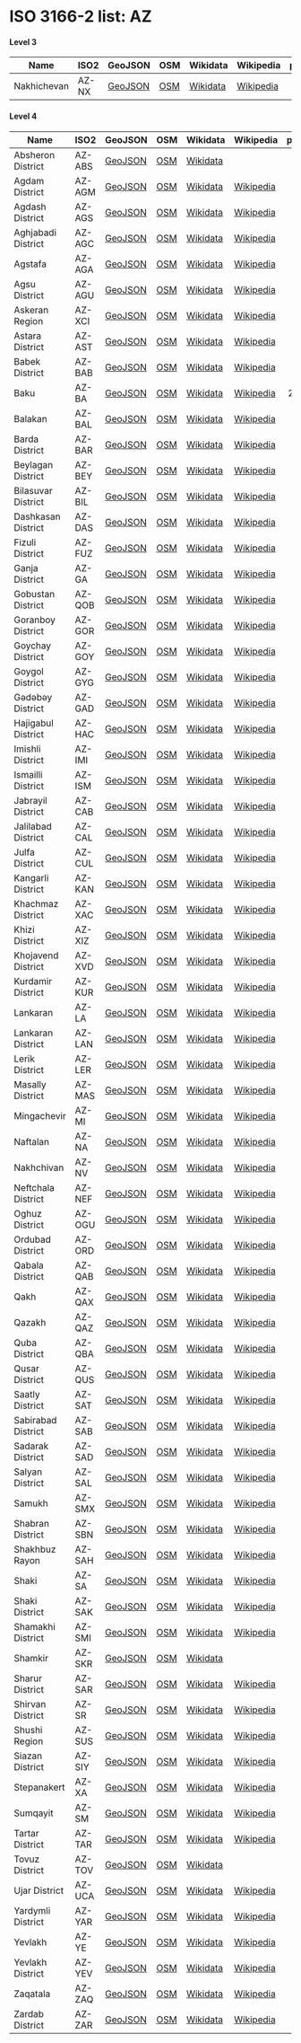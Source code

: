 # ISO 3166-2 list: AZ


#### Level 3
Name | ISO2 | GeoJSON | OSM | Wikidata | Wikipedia | population 
--- | --- | --- | --- | --- | --- | --: 
Nakhichevan | AZ-NX | [GeoJSON](../../export/geojson/q8/iso2/AZ/AZ-NX.geojson) | [OSM](https://www.openstreetmap.org/relation/186430) | [Wikidata](https://www.wikidata.org/wiki/Q131083) | [Wikipedia](http://en.wikipedia.org/wiki/az%3ANax%C3%A7%C4%B1van%20Muxtar%20Respublikas%C4%B1) | 439,800


#### Level 4
Name | ISO2 | GeoJSON | OSM | Wikidata | Wikipedia | population 
--- | --- | --- | --- | --- | --- | --: 
Absheron District | AZ-ABS | [GeoJSON](../../export/geojson/q8/iso2/AZ/AZ-ABS.geojson) | [OSM](https://www.openstreetmap.org/relation/3764533) | [Wikidata](https://www.wikidata.org/wiki/Q179538) |  | 90,264
Agdam District | AZ-AGM | [GeoJSON](../../export/geojson/q8/iso2/AZ/AZ-AGM.geojson) | [OSM](https://www.openstreetmap.org/relation/3795445) | [Wikidata](https://www.wikidata.org/wiki/Q201647) | [Wikipedia](http://en.wikipedia.org/wiki/de%3AA%C4%9Fdam%20%28Rayon%29) | 
Agdash District | AZ-AGS | [GeoJSON](../../export/geojson/q8/iso2/AZ/AZ-AGS.geojson) | [OSM](https://www.openstreetmap.org/relation/3764538) | [Wikidata](https://www.wikidata.org/wiki/Q275784) | [Wikipedia](http://en.wikipedia.org/wiki/de%3AA%C4%9Fda%C5%9F%20%28Rayon%29) | 105,500
Aghjabadi District | AZ-AGC | [GeoJSON](../../export/geojson/q8/iso2/AZ/AZ-AGC.geojson) | [OSM](https://www.openstreetmap.org/relation/3764536) | [Wikidata](https://www.wikidata.org/wiki/Q330818) | [Wikipedia](http://en.wikipedia.org/wiki/de%3AA%C4%9Fcab%C9%99di%20%28Rayon%29) | 
Agstafa | AZ-AGA | [GeoJSON](../../export/geojson/q8/iso2/AZ/AZ-AGA.geojson) | [OSM](https://www.openstreetmap.org/relation/3764539) | [Wikidata](https://www.wikidata.org/wiki/Q275744) | [Wikipedia](http://en.wikipedia.org/wiki/az%3AA%C4%9Fstafa%20rayonu) | 84,600
Agsu District | AZ-AGU | [GeoJSON](../../export/geojson/q8/iso2/AZ/AZ-AGU.geojson) | [OSM](https://www.openstreetmap.org/relation/3764540) | [Wikidata](https://www.wikidata.org/wiki/Q330800) | [Wikipedia](http://en.wikipedia.org/wiki/de%3AA%C4%9Fsu%20%28Rayon%29) | 77,290
Askeran Region | AZ-XCI | [GeoJSON](../../export/geojson/q8/iso2/AZ/AZ-XCI.geojson) | [OSM](https://www.openstreetmap.org/relation/3807617) | [Wikidata](https://www.wikidata.org/wiki/Q4807202) | [Wikipedia](http://en.wikipedia.org/wiki/ru%3A%D0%90%D1%81%D0%BA%D0%B5%D1%80%D0%B0%D0%BD%D1%81%D0%BA%D0%B8%D0%B9%20%D1%80%D0%B0%D0%B9%D0%BE%D0%BD%20%28%D0%9D%D0%9A%D0%A0%29) | 
Astara District | AZ-AST | [GeoJSON](../../export/geojson/q8/iso2/AZ/AZ-AST.geojson) | [OSM](https://www.openstreetmap.org/relation/3764535) | [Wikidata](https://www.wikidata.org/wiki/Q269680) | [Wikipedia](http://en.wikipedia.org/wiki/de%3AAstara%20%28Rayon%29) | 
Babek District | AZ-BAB | [GeoJSON](../../export/geojson/q8/iso2/AZ/AZ-BAB.geojson) | [OSM](https://www.openstreetmap.org/relation/3789855) | [Wikidata](https://www.wikidata.org/wiki/Q643895) | [Wikipedia](http://en.wikipedia.org/wiki/ru%3A%D0%91%D0%B0%D0%B1%D0%B5%D0%BA%D1%81%D0%BA%D0%B8%D0%B9%20%D1%80%D0%B0%D0%B9%D0%BE%D0%BD) | 
Baku | AZ-BA | [GeoJSON](../../export/geojson/q8/iso2/AZ/AZ-BA.geojson) | [OSM](https://www.openstreetmap.org/relation/3764541) | [Wikidata](https://www.wikidata.org/wiki/Q9248) | [Wikipedia](http://en.wikipedia.org/wiki/az%3ABak%C4%B1) | 2,262,600
Balakan | AZ-BAL | [GeoJSON](../../export/geojson/q8/iso2/AZ/AZ-BAL.geojson) | [OSM](https://www.openstreetmap.org/relation/3764542) | [Wikidata](https://www.wikidata.org/wiki/Q330850) | [Wikipedia](http://en.wikipedia.org/wiki/de%3ABalak%C9%99n%20%28Rayon%29) | 97,700
Barda District | AZ-BAR | [GeoJSON](../../export/geojson/q8/iso2/AZ/AZ-BAR.geojson) | [OSM](https://www.openstreetmap.org/relation/3764546) | [Wikidata](https://www.wikidata.org/wiki/Q330857) | [Wikipedia](http://en.wikipedia.org/wiki/az%3AB%C9%99rd%C9%99%20rayonu) | 152,700
Beylagan District | AZ-BEY | [GeoJSON](../../export/geojson/q8/iso2/AZ/AZ-BEY.geojson) | [OSM](https://www.openstreetmap.org/relation/3764543) | [Wikidata](https://www.wikidata.org/wiki/Q330807) | [Wikipedia](http://en.wikipedia.org/wiki/de%3ABeyl%C9%99qan%20%28Rayon%29) | 135,000
Bilasuvar District | AZ-BIL | [GeoJSON](../../export/geojson/q8/iso2/AZ/AZ-BIL.geojson) | [OSM](https://www.openstreetmap.org/relation/3764545) | [Wikidata](https://www.wikidata.org/wiki/Q330834) | [Wikipedia](http://en.wikipedia.org/wiki/de%3ABil%C9%99suvar%20%28Rayon%29) | 102,400
Dashkasan District | AZ-DAS | [GeoJSON](../../export/geojson/q8/iso2/AZ/AZ-DAS.geojson) | [OSM](https://www.openstreetmap.org/relation/3795448) | [Wikidata](https://www.wikidata.org/wiki/Q457494) | [Wikipedia](http://en.wikipedia.org/wiki/de%3ADa%C5%9Fk%C9%99s%C9%99n%20%28Rayon%29) | 34,476
Fizuli District | AZ-FUZ | [GeoJSON](../../export/geojson/q8/iso2/AZ/AZ-FUZ.geojson) | [OSM](https://www.openstreetmap.org/relation/3795450) | [Wikidata](https://www.wikidata.org/wiki/Q331687) | [Wikipedia](http://en.wikipedia.org/wiki/de%3AF%C3%BCzuli%20%28Rayon%29) | 
Ganja District | AZ-GA | [GeoJSON](../../export/geojson/q8/iso2/AZ/AZ-GA.geojson) | [OSM](https://www.openstreetmap.org/relation/3764556) | [Wikidata](https://www.wikidata.org/wiki/Q131290) | [Wikipedia](http://en.wikipedia.org/wiki/de%3AG%C9%99nc%C9%99) | 331,400
Gobustan District | AZ-QOB | [GeoJSON](../../export/geojson/q8/iso2/AZ/AZ-QOB.geojson) | [OSM](https://www.openstreetmap.org/relation/3764568) | [Wikidata](https://www.wikidata.org/wiki/Q457508) | [Wikipedia](http://en.wikipedia.org/wiki/de%3AQobustan%20%28Rayon%29) | 
Goranboy District | AZ-GOR | [GeoJSON](../../export/geojson/q8/iso2/AZ/AZ-GOR.geojson) | [OSM](https://www.openstreetmap.org/relation/3795446) | [Wikidata](https://www.wikidata.org/wiki/Q330843) | [Wikipedia](http://en.wikipedia.org/wiki/de%3AGoranboy%20%28Rayon%29) | 103,300
Goychay District | AZ-GOY | [GeoJSON](../../export/geojson/q8/iso2/AZ/AZ-GOY.geojson) | [OSM](https://www.openstreetmap.org/relation/3764553) | [Wikidata](https://www.wikidata.org/wiki/Q477163) | [Wikipedia](http://en.wikipedia.org/wiki/az%3AG%C3%B6y%C3%A7ay%20rayonu) | 119,400
Goygol District | AZ-GYG | [GeoJSON](../../export/geojson/q8/iso2/AZ/AZ-GYG.geojson) | [OSM](https://www.openstreetmap.org/relation/3795447) | [Wikidata](https://www.wikidata.org/wiki/Q388087) | [Wikipedia](http://en.wikipedia.org/wiki/de%3AG%C3%B6yg%C3%B6l%20%28Rayon%29) | 60,890
Gədəbəy District | AZ-GAD | [GeoJSON](../../export/geojson/q8/iso2/AZ/AZ-GAD.geojson) | [OSM](https://www.openstreetmap.org/relation/3764555) | [Wikidata](https://www.wikidata.org/wiki/Q330749) | [Wikipedia](http://en.wikipedia.org/wiki/de%3AG%C9%99d%C9%99b%C9%99y%20%28Rayon%29) | 
Hajigabul District | AZ-HAC | [GeoJSON](../../export/geojson/q8/iso2/AZ/AZ-HAC.geojson) | [OSM](https://www.openstreetmap.org/relation/3764557) | [Wikidata](https://www.wikidata.org/wiki/Q476690) | [Wikipedia](http://en.wikipedia.org/wiki/az%3AHac%C4%B1qabul%20rayonu) | 
Imishli District | AZ-IMI | [GeoJSON](../../export/geojson/q8/iso2/AZ/AZ-IMI.geojson) | [OSM](https://www.openstreetmap.org/relation/3764590) | [Wikidata](https://www.wikidata.org/wiki/Q343908) | [Wikipedia](http://en.wikipedia.org/wiki/de%3A%C4%B0mi%C5%9Fli%20%28Rayon%29) | 130,000
Ismailli District | AZ-ISM | [GeoJSON](../../export/geojson/q8/iso2/AZ/AZ-ISM.geojson) | [OSM](https://www.openstreetmap.org/relation/3764591) | [Wikidata](https://www.wikidata.org/wiki/Q344252) | [Wikipedia](http://en.wikipedia.org/wiki/az%3A%C4%B0smay%C4%B1ll%C4%B1%20rayonu) | 86,106
Jabrayil District | AZ-CAB | [GeoJSON](../../export/geojson/q8/iso2/AZ/AZ-CAB.geojson) | [OSM](https://www.openstreetmap.org/relation/7861847) | [Wikidata](https://www.wikidata.org/wiki/Q457491) | [Wikipedia](http://en.wikipedia.org/wiki/en%3AJabrayil%20District) | 
Jalilabad District | AZ-CAL | [GeoJSON](../../export/geojson/q8/iso2/AZ/AZ-CAL.geojson) | [OSM](https://www.openstreetmap.org/relation/3764547) | [Wikidata](https://www.wikidata.org/wiki/Q372795) | [Wikipedia](http://en.wikipedia.org/wiki/az%3AC%C9%99lilabad%20rayonu) | 
Julfa District | AZ-CUL | [GeoJSON](../../export/geojson/q8/iso2/AZ/AZ-CUL.geojson) | [OSM](https://www.openstreetmap.org/relation/3789856) | [Wikidata](https://www.wikidata.org/wiki/Q644035) | [Wikipedia](http://en.wikipedia.org/wiki/az%3ACulfa%20rayonu) | 37,918
Kangarli District | AZ-KAN | [GeoJSON](../../export/geojson/q8/iso2/AZ/AZ-KAN.geojson) | [OSM](https://www.openstreetmap.org/relation/3789860) | [Wikidata](https://www.wikidata.org/wiki/Q734030) | [Wikipedia](http://en.wikipedia.org/wiki/az%3AK%C9%99ng%C9%99rli%20rayonu) | 
Khachmaz District | AZ-XAC | [GeoJSON](../../export/geojson/q8/iso2/AZ/AZ-XAC.geojson) | [OSM](https://www.openstreetmap.org/relation/3764583) | [Wikidata](https://www.wikidata.org/wiki/Q6398826) | [Wikipedia](http://en.wikipedia.org/wiki/de%3AXa%C3%A7maz%20%28Rayon%29) | 
Khizi District | AZ-XIZ | [GeoJSON](../../export/geojson/q8/iso2/AZ/AZ-XIZ.geojson) | [OSM](https://www.openstreetmap.org/relation/3764585) | [Wikidata](https://www.wikidata.org/wiki/Q476708) | [Wikipedia](http://en.wikipedia.org/wiki/de%3AX%C4%B1z%C4%B1%20%28Rayon%29) | 
Khojavend District | AZ-XVD | [GeoJSON](../../export/geojson/q8/iso2/AZ/AZ-XVD.geojson) | [OSM](https://www.openstreetmap.org/relation/3795451) | [Wikidata](https://www.wikidata.org/wiki/Q330813) | [Wikipedia](http://en.wikipedia.org/wiki/de%3AXocav%C9%99nd%20%28Rayon%29) | 42,871
Kurdamir District | AZ-KUR | [GeoJSON](../../export/geojson/q8/iso2/AZ/AZ-KUR.geojson) | [OSM](https://www.openstreetmap.org/relation/3764559) | [Wikidata](https://www.wikidata.org/wiki/Q688589) | [Wikipedia](http://en.wikipedia.org/wiki/az%3AK%C3%BCrd%C9%99mir%20rayonu) | 
Lankaran | AZ-LA | [GeoJSON](../../export/geojson/q8/iso2/AZ/AZ-LA.geojson) | [OSM](https://www.openstreetmap.org/relation/3812604) | [Wikidata](https://www.wikidata.org/wiki/Q228811) | [Wikipedia](http://en.wikipedia.org/wiki/de%3AL%C9%99nk%C9%99ran%20%28Stadt%29) | 51,300
Lankaran District | AZ-LAN | [GeoJSON](../../export/geojson/q8/iso2/AZ/AZ-LAN.geojson) | [OSM](https://www.openstreetmap.org/relation/3772758) | [Wikidata](https://www.wikidata.org/wiki/Q269986) | [Wikipedia](http://en.wikipedia.org/wiki/de%3AL%C9%99nk%C9%99ran%20%28Rayon%29) | 223,100
Lerik District | AZ-LER | [GeoJSON](../../export/geojson/q8/iso2/AZ/AZ-LER.geojson) | [OSM](https://www.openstreetmap.org/relation/3764560) | [Wikidata](https://www.wikidata.org/wiki/Q688626) | [Wikipedia](http://en.wikipedia.org/wiki/de%3ALerik%20%28Rayon%29) | 84,711
Masally District | AZ-MAS | [GeoJSON](../../export/geojson/q8/iso2/AZ/AZ-MAS.geojson) | [OSM](https://www.openstreetmap.org/relation/3764562) | [Wikidata](https://www.wikidata.org/wiki/Q476695) | [Wikipedia](http://en.wikipedia.org/wiki/de%3AMasall%C4%B1%20%28Rayon%29) | 184,900
Mingachevir | AZ-MI | [GeoJSON](../../export/geojson/q8/iso2/AZ/AZ-MI.geojson) | [OSM](https://www.openstreetmap.org/relation/3812581) | [Wikidata](https://www.wikidata.org/wiki/Q230932) | [Wikipedia](http://en.wikipedia.org/wiki/de%3AMing%C9%99%C3%A7evir) | 98,800
Naftalan | AZ-NA | [GeoJSON](../../export/geojson/q8/iso2/AZ/AZ-NA.geojson) | [OSM](https://www.openstreetmap.org/relation/3812595) | [Wikidata](https://www.wikidata.org/wiki/Q152825) | [Wikipedia](http://en.wikipedia.org/wiki/de%3ANaftalan) | 7,700
Nakhchivan | AZ-NV | [GeoJSON](../../export/geojson/q8/iso2/AZ/AZ-NV.geojson) | [OSM](https://www.openstreetmap.org/relation/2379566) | [Wikidata](https://www.wikidata.org/wiki/Q230104) | [Wikipedia](http://en.wikipedia.org/wiki/ru%3A%D0%9D%D0%B0%D1%85%D0%B8%D1%87%D0%B5%D0%B2%D0%B0%D0%BD%D1%8C) | 74,500
Neftchala District | AZ-NEF | [GeoJSON](../../export/geojson/q8/iso2/AZ/AZ-NEF.geojson) | [OSM](https://www.openstreetmap.org/relation/3772759) | [Wikidata](https://www.wikidata.org/wiki/Q688633) | [Wikipedia](http://en.wikipedia.org/wiki/de%3ANeft%C3%A7ala%20%28Rayon%29) | 86,520
Oghuz District | AZ-OGU | [GeoJSON](../../export/geojson/q8/iso2/AZ/AZ-OGU.geojson) | [OSM](https://www.openstreetmap.org/relation/3764564) | [Wikidata](https://www.wikidata.org/wiki/Q643989) | [Wikipedia](http://en.wikipedia.org/wiki/de%3AO%C4%9Fuz%20%28Rayon%29) | 41,300
Ordubad District | AZ-ORD | [GeoJSON](../../export/geojson/q8/iso2/AZ/AZ-ORD.geojson) | [OSM](https://www.openstreetmap.org/relation/3789858) | [Wikidata](https://www.wikidata.org/wiki/Q512623) | [Wikipedia](http://en.wikipedia.org/wiki/ru%3A%D0%9E%D1%80%D0%B4%D1%83%D0%B1%D0%B0%D0%B4%D1%81%D0%BA%D0%B8%D0%B9%20%D1%80%D0%B0%D0%B9%D0%BE%D0%BD) | 
Qabala District | AZ-QAB | [GeoJSON](../../export/geojson/q8/iso2/AZ/AZ-QAB.geojson) | [OSM](https://www.openstreetmap.org/relation/3764572) | [Wikidata](https://www.wikidata.org/wiki/Q593872) | [Wikipedia](http://en.wikipedia.org/wiki/de%3AQ%C9%99b%C9%99l%C9%99%20%28Rayon%29) | 106,660
Qakh | AZ-QAX | [GeoJSON](../../export/geojson/q8/iso2/AZ/AZ-QAX.geojson) | [OSM](https://www.openstreetmap.org/relation/3764566) | [Wikidata](https://www.wikidata.org/wiki/Q330796) | [Wikipedia](http://en.wikipedia.org/wiki/de%3AQax%20%28Rayon%29) | 
Qazakh | AZ-QAZ | [GeoJSON](../../export/geojson/q8/iso2/AZ/AZ-QAZ.geojson) | [OSM](https://www.openstreetmap.org/relation/3963560) | [Wikidata](https://www.wikidata.org/wiki/Q389381) | [Wikipedia](http://en.wikipedia.org/wiki/de%3AQazax%20%28Rayon%29) | 91,142
Quba District | AZ-QBA | [GeoJSON](../../export/geojson/q8/iso2/AZ/AZ-QBA.geojson) | [OSM](https://www.openstreetmap.org/relation/3764570) | [Wikidata](https://www.wikidata.org/wiki/Q457499) | [Wikipedia](http://en.wikipedia.org/wiki/de%3AQuba%20%28Rayon%29) | 
Qusar District | AZ-QUS | [GeoJSON](../../export/geojson/q8/iso2/AZ/AZ-QUS.geojson) | [OSM](https://www.openstreetmap.org/relation/3764571) | [Wikidata](https://www.wikidata.org/wiki/Q386506) | [Wikipedia](http://en.wikipedia.org/wiki/de%3AQusar%20%28Rayon%29) | 
Saatly District | AZ-SAT | [GeoJSON](../../export/geojson/q8/iso2/AZ/AZ-SAT.geojson) | [OSM](https://www.openstreetmap.org/relation/3764573) | [Wikidata](https://www.wikidata.org/wiki/Q601105) | [Wikipedia](http://en.wikipedia.org/wiki/de%3ASaatl%C4%B1%20%28Rayon%29) | 107,151
Sabirabad District | AZ-SAB | [GeoJSON](../../export/geojson/q8/iso2/AZ/AZ-SAB.geojson) | [OSM](https://www.openstreetmap.org/relation/3764574) | [Wikidata](https://www.wikidata.org/wiki/Q382132) | [Wikipedia](http://en.wikipedia.org/wiki/de%3ASabirabad%20%28Rayon%29) | 176,685
Sadarak District | AZ-SAD | [GeoJSON](../../export/geojson/q8/iso2/AZ/AZ-SAD.geojson) | [OSM](https://www.openstreetmap.org/relation/3789859) | [Wikidata](https://www.wikidata.org/wiki/Q641468) | [Wikipedia](http://en.wikipedia.org/wiki/az%3AS%C9%99d%C9%99r%C9%99k%20rayonu) | 
Salyan District | AZ-SAL | [GeoJSON](../../export/geojson/q8/iso2/AZ/AZ-SAL.geojson) | [OSM](https://www.openstreetmap.org/relation/3764575) | [Wikidata](https://www.wikidata.org/wiki/Q457485) | [Wikipedia](http://en.wikipedia.org/wiki/az%3ASalyan%20rayonu) | 
Samukh | AZ-SMX | [GeoJSON](../../export/geojson/q8/iso2/AZ/AZ-SMX.geojson) | [OSM](https://www.openstreetmap.org/relation/3764577) | [Wikidata](https://www.wikidata.org/wiki/Q498437) | [Wikipedia](http://en.wikipedia.org/wiki/de%3ASamux%20%28Rayon%29) | 
Shabran District | AZ-SBN | [GeoJSON](../../export/geojson/q8/iso2/AZ/AZ-SBN.geojson) | [OSM](https://www.openstreetmap.org/relation/3764592) | [Wikidata](https://www.wikidata.org/wiki/Q387994) | [Wikipedia](http://en.wikipedia.org/wiki/az%3A%C5%9Eabran%20rayonu) | 
Shakhbuz Rayon | AZ-SAH | [GeoJSON](../../export/geojson/q8/iso2/AZ/AZ-SAH.geojson) | [OSM](https://www.openstreetmap.org/relation/2379535) | [Wikidata](https://www.wikidata.org/wiki/Q388081) | [Wikipedia](http://en.wikipedia.org/wiki/az%3A%C5%9Eahbuz%20rayonu) | 
Shaki | AZ-SA | [GeoJSON](../../export/geojson/q8/iso2/AZ/AZ-SA.geojson) | [OSM](https://www.openstreetmap.org/relation/3912204) | [Wikidata](https://www.wikidata.org/wiki/Q234783) | [Wikipedia](http://en.wikipedia.org/wiki/de%3A%C5%9E%C9%99ki) | 68,360
Shaki District | AZ-SAK | [GeoJSON](../../export/geojson/q8/iso2/AZ/AZ-SAK.geojson) | [OSM](https://www.openstreetmap.org/relation/3912205) | [Wikidata](https://www.wikidata.org/wiki/Q330864) | [Wikipedia](http://en.wikipedia.org/wiki/de%3A%C5%9E%C9%99ki%20%28Rayon%29) | 176,000
Shamakhi District | AZ-SMI | [GeoJSON](../../export/geojson/q8/iso2/AZ/AZ-SMI.geojson) | [OSM](https://www.openstreetmap.org/relation/3764593) | [Wikidata](https://www.wikidata.org/wiki/Q330839) | [Wikipedia](http://en.wikipedia.org/wiki/de%3A%C5%9Eamax%C4%B1%20%28Rayon%29) | 103,900
Shamkir | AZ-SKR | [GeoJSON](../../export/geojson/q8/iso2/AZ/AZ-SKR.geojson) | [OSM](https://www.openstreetmap.org/relation/3764597) | [Wikidata](https://www.wikidata.org/wiki/Q467491) |  | 203,900
Sharur District | AZ-SAR | [GeoJSON](../../export/geojson/q8/iso2/AZ/AZ-SAR.geojson) | [OSM](https://www.openstreetmap.org/relation/3789857) | [Wikidata](https://www.wikidata.org/wiki/Q390820) | [Wikipedia](http://en.wikipedia.org/wiki/az%3A%C5%9E%C9%99rur%20rayonu) | 95,086
Shirvan District | AZ-SR | [GeoJSON](../../export/geojson/q8/iso2/AZ/AZ-SR.geojson) | [OSM](https://www.openstreetmap.org/relation/3764594) | [Wikidata](https://www.wikidata.org/wiki/Q241116) | [Wikipedia](http://en.wikipedia.org/wiki/de%3A%C5%9Eirvan) | 86,500
Shushi Region | AZ-SUS | [GeoJSON](../../export/geojson/q8/iso2/AZ/AZ-SUS.geojson) | [OSM](https://www.openstreetmap.org/relation/3807624) | [Wikidata](https://www.wikidata.org/wiki/Q388960) | [Wikipedia](http://en.wikipedia.org/wiki/ru%3A%D0%A8%D1%83%D1%88%D0%B8%D0%BD%D1%81%D0%BA%D0%B8%D0%B9%20%D1%80%D0%B0%D0%B9%D0%BE%D0%BD%20%28%D0%9D%D0%9A%D0%A0%29) | 29,700
Siazan District | AZ-SIY | [GeoJSON](../../export/geojson/q8/iso2/AZ/AZ-SIY.geojson) | [OSM](https://www.openstreetmap.org/relation/3764578) | [Wikidata](https://www.wikidata.org/wiki/Q820940) | [Wikipedia](http://en.wikipedia.org/wiki/az%3ASiy%C9%99z%C9%99n%20rayonu) | 
Stepanakert | AZ-XA | [GeoJSON](../../export/geojson/q8/iso2/AZ/AZ-XA.geojson) | [OSM](https://www.openstreetmap.org/relation/1861810) | [Wikidata](https://www.wikidata.org/wiki/Q129352) | [Wikipedia](http://en.wikipedia.org/wiki/hy%3A%D5%8D%D5%BF%D5%A5%D6%83%D5%A1%D5%B6%D5%A1%D5%AF%D5%A5%D6%80%D5%BF) | 49,848
Sumqayit | AZ-SM | [GeoJSON](../../export/geojson/q8/iso2/AZ/AZ-SM.geojson) | [OSM](https://www.openstreetmap.org/relation/3764579) | [Wikidata](https://www.wikidata.org/wiki/Q179833) | [Wikipedia](http://en.wikipedia.org/wiki/de%3ASumqay%C4%B1t) | 341,200
Tartar District | AZ-TAR | [GeoJSON](../../export/geojson/q8/iso2/AZ/AZ-TAR.geojson) | [OSM](https://www.openstreetmap.org/relation/3795449) | [Wikidata](https://www.wikidata.org/wiki/Q477168) | [Wikipedia](http://en.wikipedia.org/wiki/de%3AT%C9%99rt%C9%99r%20%28Rayon%29) | 102,500
Tovuz District | AZ-TOV | [GeoJSON](../../export/geojson/q8/iso2/AZ/AZ-TOV.geojson) | [OSM](https://www.openstreetmap.org/relation/3764580) | [Wikidata](https://www.wikidata.org/wiki/Q388980) |  | 160,000
Ujar District | AZ-UCA | [GeoJSON](../../export/geojson/q8/iso2/AZ/AZ-UCA.geojson) | [OSM](https://www.openstreetmap.org/relation/3764582) | [Wikidata](https://www.wikidata.org/wiki/Q476703) | [Wikipedia](http://en.wikipedia.org/wiki/de%3AUcar%20%28Rayon%29) | 
Yardymli District | AZ-YAR | [GeoJSON](../../export/geojson/q8/iso2/AZ/AZ-YAR.geojson) | [OSM](https://www.openstreetmap.org/relation/3764586) | [Wikidata](https://www.wikidata.org/wiki/Q127255) | [Wikipedia](http://en.wikipedia.org/wiki/de%3AYard%C4%B1ml%C4%B1%20%28Rayon%29) | 62,387
Yevlakh | AZ-YE | [GeoJSON](../../export/geojson/q8/iso2/AZ/AZ-YE.geojson) | [OSM](https://www.openstreetmap.org/relation/3912202) | [Wikidata](https://www.wikidata.org/wiki/Q175459) | [Wikipedia](http://en.wikipedia.org/wiki/ru%3A%D0%95%D0%B2%D0%BB%D0%B0%D1%85) | 60,000
Yevlakh District | AZ-YEV | [GeoJSON](../../export/geojson/q8/iso2/AZ/AZ-YEV.geojson) | [OSM](https://www.openstreetmap.org/relation/3764587) | [Wikidata](https://www.wikidata.org/wiki/Q458524) | [Wikipedia](http://en.wikipedia.org/wiki/de%3AYevlax%20%28Rayon%29) | 
Zaqatala | AZ-ZAQ | [GeoJSON](../../export/geojson/q8/iso2/AZ/AZ-ZAQ.geojson) | [OSM](https://www.openstreetmap.org/relation/3764588) | [Wikidata](https://www.wikidata.org/wiki/Q147553) | [Wikipedia](http://en.wikipedia.org/wiki/de%3AZaqatala%20%28Rayon%29) | 126,900
Zardab District | AZ-ZAR | [GeoJSON](../../export/geojson/q8/iso2/AZ/AZ-ZAR.geojson) | [OSM](https://www.openstreetmap.org/relation/3764589) | [Wikidata](https://www.wikidata.org/wiki/Q249293) | [Wikipedia](http://en.wikipedia.org/wiki/de%3AZ%C9%99rdab%20%28Rayon%29) | 
